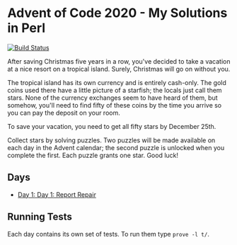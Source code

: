 # Advent of Code 2020 - My Solutions in Perl
[![Build Status](https://github.com/christianeiselt/Advent-of-Code-2020-Perl/workflows/build/badge.svg)](https://github.com/christianeiselt/advent-of-code-2020-perl/actions)


After saving Christmas five years in a row, you've decided to take a vacation at a nice resort on a tropical island. Surely, Christmas will go on without you.

The tropical island has its own currency and is entirely cash-only. The gold coins used there have a little picture of a starfish; the locals just call them stars. None of the currency exchanges seem to have heard of them, but somehow, you'll need to find fifty of these coins by the time you arrive so you can pay the deposit on your room.

To save your vacation, you need to get all fifty stars by December 25th.

Collect stars by solving puzzles. Two puzzles will be made available on each day in the Advent calendar; the second puzzle is unlocked when you complete the first. Each puzzle grants one star. Good luck!

## Days

- [Day 1: Day 1: Report Repair](day-01-report-repair/)

## Running Tests

Each day contains its own set of tests. To run them type `prove -l t/`.
